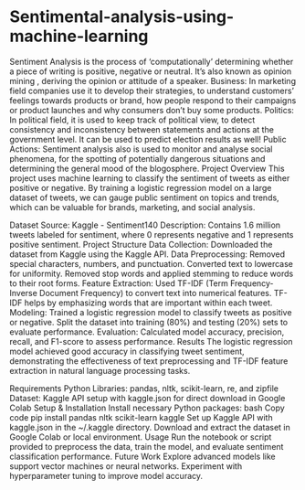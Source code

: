 # Sentimental-analysis-using-machine-learning

Sentiment Analysis is the process of ‘computationally’ determining whether a piece of writing is positive, negative or neutral. It’s also known as opinion mining , deriving the opinion or attitude of a speaker.
Business: In marketing field companies use it to develop their strategies, to understand customers’ feelings towards products or brand, how people respond to their campaigns or product launches and why consumers don’t buy some products.
Politics: In political field, it is used to keep track of political view, to detect consistency and inconsistency between statements and actions at the government level. It can be used to predict election results as well!
Public Actions: Sentiment analysis also is used to monitor and analyse social phenomena, for the spotting of potentially dangerous situations and determining the general mood of the blogosphere.
Project Overview
This project uses machine learning to classify the sentiment of tweets as either positive or negative. By training a logistic regression model on a large dataset of tweets, we can gauge public sentiment on topics and trends, which can be valuable for brands, marketing, and social analysis.

Dataset
Source: Kaggle - Sentiment140
Description: Contains 1.6 million tweets labeled for sentiment, where 0 represents negative and 1 represents positive sentiment.
Project Structure
Data Collection: Downloaded the dataset from Kaggle using the Kaggle API.
Data Preprocessing:
Removed special characters, numbers, and punctuation.
Converted text to lowercase for uniformity.
Removed stop words and applied stemming to reduce words to their root forms.
Feature Extraction:
Used TF-IDF (Term Frequency-Inverse Document Frequency) to convert text into numerical features. TF-IDF helps by emphasizing words that are important within each tweet.
Modeling:
Trained a logistic regression model to classify tweets as positive or negative.
Split the dataset into training (80%) and testing (20%) sets to evaluate performance.
Evaluation:
Calculated model accuracy, precision, recall, and F1-score to assess performance.
Results
The logistic regression model achieved good accuracy in classifying tweet sentiment, demonstrating the effectiveness of text preprocessing and TF-IDF feature extraction in natural language processing tasks.

Requirements
Python Libraries: pandas, nltk, scikit-learn, re, and zipfile
Dataset: Kaggle API setup with kaggle.json for direct download in Google Colab
Setup & Installation
Install necessary Python packages:
bash
Copy code
pip install pandas nltk scikit-learn kaggle
Set up Kaggle API with kaggle.json in the ~/.kaggle directory.
Download and extract the dataset in Google Colab or local environment.
Usage
Run the notebook or script provided to preprocess the data, train the model, and evaluate sentiment classification performance.
Future Work
Explore advanced models like support vector machines or neural networks.
Experiment with hyperparameter tuning to improve model accuracy.
